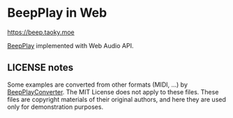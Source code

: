 # BeepPlay in Web

<https://beep.taoky.moe>

[BeepPlay](https://github.com/iBug/CGadgets/tree/master/BeepPlay) implemented with Web Audio API.

## LICENSE notes

Some examples are converted from other formats (MIDI, ...) by [BeepPlayConverter](https://github.com/taoky/gadgets/tree/master/BeepPlayConverter). The MIT License does not apply to these files. These files are copyright materials of their original authors, and here they are used only for demonstration purposes.
